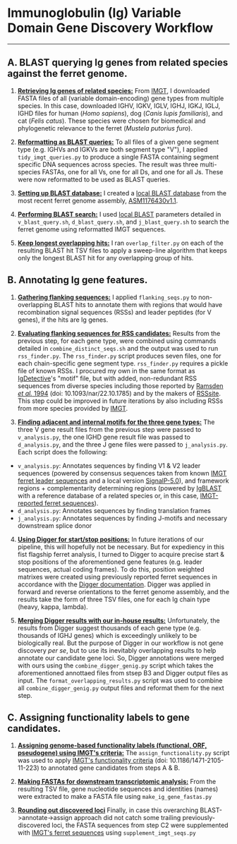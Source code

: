 # Immunoglobulin (Ig) Variable Domain Gene Discovery Workflow
---------
## A. BLAST querying Ig genes from related species against the ferret genome.
1. <ins>**Retrieving Ig genes of related species:**</ins> From [IMGT](https://www.imgt.org/vquest/refseqh.html#:~:text=IG%20%22V-REGION%22%2C%20%22D-REGION%22%2C%20%22J-REGION%22%2C%20%22C-GENE%20exon%22%20sets), I downloaded FASTA files of all (variable domain-encoding) gene types from multiple species. In this case, downloaded IGHV, IGKV, IGLV, IGHJ, IGKJ, IGLJ, IGHD files for human (*Homo sapiens*), dog (*Canis lupis familiaris*), and cat (*Felis catus*). These species were chosen for biomedical and phylogenetic relevance to the ferret (*Mustela putorius furo*).

2. <ins>**Reformatting as BLAST queries:**</ins> To all files of a given gene segment type (e.g. IGHVs and IGKVs are both segment type "V"), I applied `tidy_imgt_queries.py` to produce a single FASTA containing segment specific DNA sequences across species. The result was three multi-species FASTAs, one for all Vs, one for all Ds, and one for all Js. These were now reformatted to be used as BLAST queries.

3. <ins>**Setting up BLAST database:**</ins> I created a [local BLAST database](https://www.ncbi.nlm.nih.gov/books/NBK569841/) from the most recent ferret genome assembly, [ASM1176430v1.1](https://www.ncbi.nlm.nih.gov/datasets/genome/GCF_011764305.1/).

4. <ins>**Performing BLAST search:**</ins> I used [local BLAST](https://blast.ncbi.nlm.nih.gov/doc/blast-help/downloadblastdata.html#downloadblastdata) parameters detailed in `v_blast_query.sh`, `d_blast_query.sh`, and `j_blast_query.sh` to search the ferret genome using reformatted IMGT sequences.

5. <ins>**Keep longest overlapping hits:**</ins> I ran `overlap_filter.py` on each of the resulting BLAST hit TSV files to apply a sweep-line algorithm that keeps only the longest BLAST hit for any overlapping group of hits. 
## B. Annotating Ig gene features.
1. <ins>**Gathering flanking sequences:**</ins> I applied `flanking_seqs.py` to non-overlapping BLAST hits to annotate them with regions that would have recombination signal sequences (RSSs) and leader peptides (for V genes), if the hits are Ig genes.

2. <ins>**Evaluating flanking sequences for RSS candidates:**</ins> Results from the previous step, for each gene type, were combined using commands detailed in `combine_distinct_seqs.sh` and the output was used to run `rss_finder.py`. The `rss_finder.py` script produces seven files, one for each chain-specific gene segment type. `rss_finder.py` requires a pickle file of known RSSs. I procured my own in the same format as [IgDetective](https://github.com/Immunotools/IgDetective)'s "motif" file, but with added, non-redundant RSS sequences from diverse species including those reported by [Ramsden *et al.* 1994](https://pubmed.ncbi.nlm.nih.gov/8208601/) (doi: 10.1093/nar/22.10.1785) and by the makers of [RSSsite](https://www.itb.cnr.it/rss/extratdata.html). This step could be improved in future iterations by also including RSSs from more species provided by [IMGT](https://www.imgt.org/genedb/).

3. <ins>**Finding adjacent and internal motifs for the three gene types:**</ins> The three V gene result files from the previous step were passed to `v_analysis.py`, the one IGHD gene result file was passed to `d_analysis.py`, and the three J gene files were passed to `j_analysis.py`. Each script does the following:
- `v_analysis.py`: Annotates sequences by finding V1 & V2 leader sequences (powered by consensus sequences taken from known [IMGT ferret leader sequences](https://www.imgt.org/genedb/) and a local version [SignalP-5.0](https://services.healthtech.dtu.dk/services/SignalP-5.0/)), and framework regions + complementarity determining regions (powered by [IgBLAST](https://ncbi.github.io/igblast/cook/How-to-set-up.html) with a reference database of a related species or, in this case, [IMGT-reported ferret sequences](https://www.imgt.org/vquest/refseqh.html#:~:text=IG%20%22V-REGION%22%2C%20%22D-REGION%22%2C%20%22J-REGION%22%2C%20%22C-GENE%20exon%22%20sets)). 
- `d_analysis.py`: Annotates sequences by finding translation frames
- `j_analysis.py`: Annotates sequences by finding J-motifs and necessary downstream splice donor

4. <ins>**Using Digger for start/stop positions:**</ins> In future iterations of our pipeline, this will hopefully not be necessary. But for expediency in this fist flagship ferret analysis, I turned to Digger to acquire precise start & stop positions of the aforementioned gene features (e.g. leader sequences, actual coding frames). To do this, position weighted matrixes were created using previously reported ferret sequences in accordance with the [Digger documentation](https://williamdlees.github.io/digger/_build/html/examples/rhesus_igh.html). Digger was applied in forward and reverse orientations to the ferret genome assembly, and the results take the form of three TSV files, one for each Ig chain type (heavy, kappa, lambda).

5. <ins>**Merging Digger results with our in-house results:**</ins> Unfortunately, the results from Digger suggest thousands of each gene type (e.g. thousands of IGHJ genes) which is exceedingly unlikely to be biologically real. But the purpose of Digger in our workflow is not gene discovery *per se*, but to use its inevitably overlapping results to help annotate our candidate gene loci. So, Digger annotations were merged with ours using the `combine_digger_genig.py` script which takes the aforementioned annottaed files from stsep B3 and Digger output files as input. The `format_overlapping_results.py` script was used to combine all `combine_digger_genig.py` output files and reformat them for the next step.

## C. Assigning functionality labels to gene candidates.
1. <ins>**Assigning genome-based functionality labels (functional, ORF, pseudogene) using IMGT's criteria:**</ins> The `assign_functionality.py` script was used to apply [IMGT's functionality criteria](https://pubmed.ncbi.nlm.nih.gov/20433708/) (doi: 10.1186/1471-2105-11-223) to annotated gene candidates from steps A & B.
   
2. <ins>**Making FASTAs for downstream transcriptomic analysis:**</ins> From the resulting TSV file, gene nucleotide sequences and identities (names) were extracted to make a FASTA file using `make_ig_gene_fastas.py`
   
3. <ins>**Rounding out discovered loci**</ins> Finally, in case this overarching BLAST->annotate->assign approach did not catch some trailing previously-discovered loci, the FASTA sequences from step C2 were supplemented with [IMGT's ferret sequences](https://www.imgt.org/vquest/refseqh.html#:~:text=IG%20%22V-REGION%22%2C%20%22D-REGION%22%2C%20%22J-REGION%22%2C%20%22C-GENE%20exon%22%20sets) using `supplement_imgt_seqs.py`
